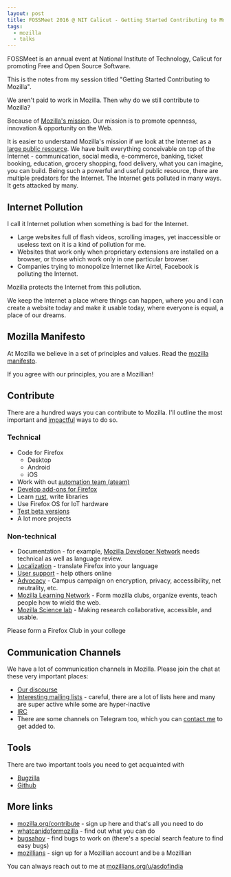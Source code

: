 ```yaml
---
layout: post
title: FOSSMeet 2016 @ NIT Calicut - Getting Started Contributing to Mozilla
tags:
  - mozilla
  - talks
---
```


FOSSMeet is an annual event at National Institute of Technology, Calicut for promoting Free and Open Source Software.

This is the notes from my session titled "Getting Started Contributing to Mozilla".

We aren't paid to work in Mozilla. Then why do we still contribute to Mozilla?

Because of [Mozilla's mission](https://www.mozilla.org/mission/). Our mission is to promote openness, innovation & opportunity on the Web.

It is easier to understand Mozilla's mission if we look at the Internet as a [large public resource](https://blog.mozilla.org/blog/2016/02/08/the-internet-is-a-global-public-resource/). We have built everything conceivable on top of the Internet - communication, social media, e-commerce, banking, ticket booking, education, grocery shopping, food delivery, what you can imagine, you can build. Being such a powerful and useful public resource, there are multiple predators for the Internet. The Internet gets polluted in many ways. It gets attacked by many.

## Internet Pollution ##

I call it Internet pollution when something is bad for the Internet.

* Large websites full of flash videos, scrolling images, yet inaccessible or useless text on it is a kind of pollution for me.
* Websites that work only when proprietary extensions are installed on a browser, or those which work only in one particular browser.
* Companies trying to monopolize Internet like Airtel, Facebook is polluting the Internet.

Mozilla protects the Internet from this pollution.

We keep the Internet a place where things can happen, where you and I can create a website today and make it usable today, where everyone is equal, a place of our dreams.

## Mozilla Manifesto ##

At Mozilla we believe in a set of principles and values. Read the [mozilla manifesto](https://mozilla.org/about/manifesto).

If you agree with our principles, you are a Mozillian!

## Contribute ##

There are a hundred ways you can contribute to Mozilla. I'll outline the most important and [impactful](/mozilla-impact/) ways to do so.

### Technical ###

* Code for Firefox
  * Desktop
  * Android
  * iOS
* Work with out [automation team (ateam)](http://ateam-bootcamp.readthedocs.org/en/latest/)
* [Develop add-ons for Firefox](https://developer.mozilla.org/Add-ons)
* Learn [rust](https://www.rust-lang.org/), write libraries
* Use Firefox OS for IoT hardware
* [Test beta versions](https://www.mozilla.org/firefox/channel/)
* A lot more projects

### Non-technical ###

* Documentation - for example, [Mozilla Developer Network](https://developer.mozilla.org/) needs technical as well as language review.
* [Localization](https://l10n.mozilla.org) - translate Firefox into your language
* [User support](https://support.mozilla.org) - help others online
* [Advocacy](https://advocacy.mozilla.org) - Campus campaign on encryption, privacy, accessibility, net neutrality, etc.
* [Mozilla Learning Network](https://teach.mozilla.org/) - Form mozilla clubs, organize events, teach people how to wield the web.
* [Mozilla Science lab](https://www.mozillascience.org/) - Making research collaborative, accessible, and usable.

Please form a Firefox Club in your college

## Communication Channels ##

We have a lot of communication channels in Mozilla. Please join the chat at these very important places:

* [Our discourse](https://discourse.mozilla-community.org)
* [Interesting mailing lists](https://www.mozilla.org/en-US/about/forums/) - careful, there are a lot of lists here and many are super active while some are hyper-inactive
* [IRC](https://wiki.mozilla.org/IRC)
* There are some channels on Telegram too, which you can [contact me](/about/#contact) to get added to.

## Tools ##

There are two important tools you need to get acquainted with

* [Bugzilla](https://bugzilla.mozilla.org)
* [Github](https://github.com/mozilla)

## More links ##

* [mozilla.org/contribute](https://www.mozilla.org/contribute/) - sign up here and that's all you need to do
* [whatcanidoformozilla](http://whatcanidoformozilla.org) - find out what you can do
* [bugsahoy](http://www.joshmatthews.net/bugsahoy/) - find bugs to work on (there's a special search feature to find easy bugs)
* [mozillians](https://mozillians.org) - sign up for a Mozillian account and be a Mozillian

You can always reach out to me at [mozillians.org/u/asdofindia](https://mozillians.org/u/asdofindia)
